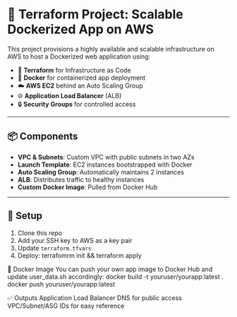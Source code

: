 # 🚀 Terraform Project: Scalable Dockerized App on AWS

This project provisions a highly available and scalable infrastructure on AWS to host a Dockerized web application using:

- 🧱 **Terraform** for Infrastructure as Code
- 🐳 **Docker** for containerized app deployment
- ☁️ **AWS EC2** behind an Auto Scaling Group
- 🌐 **Application Load Balancer** (ALB)
- 🔒 **Security Groups** for controlled access

---

## 📦 Components

- **VPC & Subnets**: Custom VPC with public subnets in two AZs
- **Launch Template**: EC2 instances bootstrapped with Docker
- **Auto Scaling Group**: Automatically maintains 2 instances
- **ALB**: Distributes traffic to healthy instances
- **Custom Docker Image**: Pulled from Docker Hub

---

## 🔧 Setup

1. Clone this repo
2. Add your SSH key to AWS as a key pair
3. Update `terraform.tfvars`
4. Deploy: terrafomrm init && terraform apply

🐳 Docker Image
You can push your own app image to Docker Hub and update user_data.sh accordingly:
docker build -t youruser/yourapp:latest .
docker push youruser/yourapp:latest

✅ Outputs
Application Load Balancer DNS for public access
VPC/Subnet/ASG IDs for easy reference

